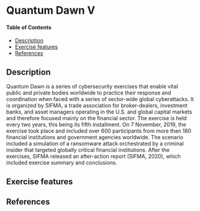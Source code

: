 # Quantum Dawn V

#### Table of Contents 

<!-- START doctoc generated TOC please keep comment here to allow auto update -->
<!-- DON'T EDIT THIS SECTION, INSTEAD RE-RUN doctoc TO UPDATE -->


- [Description](#description)
- [Exercise features](#exercise-features)
- [References](#references)

<!-- END doctoc generated TOC please keep comment here to allow auto update -->

## Description 
Quantum Dawn is a series of cybersecurity exercises that enable vital public and private bodies worldwide to practice their response and coordination when faced with a series of sector-wide global cyberattacks. It is organized by SIFMA, a trade association for broker-dealers, investment banks, and asset managers operating in the U.S. and global capital markets and therefore focused mainly on the financial sector. The exercise is held every two years, this being its fifth installment. On 7 November, 2019, the exercise took place and included over 600 participants from more than 180 financial institutions and government agencies worldwide. The scenario included a simulation of a ransomware attack orchestrated by a criminal insider that targeted globally critical financial institutions. After the exercises, SIFMA released an after-action report (SIFMA, 2020), which included exercise summary and conclusions.

## Exercise features

## References